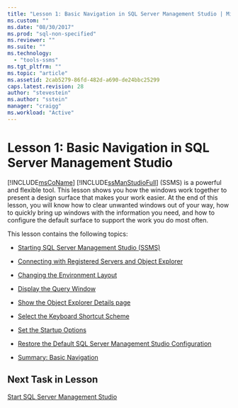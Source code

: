 ```yaml
---
title: "Lesson 1: Basic Navigation in SQL Server Management Studio | Microsoft Docs"
ms.custom: ""
ms.date: "08/30/2017"
ms.prod: "sql-non-specified"
ms.reviewer: ""
ms.suite: ""
ms.technology: 
  - "tools-ssms"
ms.tgt_pltfrm: ""
ms.topic: "article"
ms.assetid: 2cab5279-86fd-482d-a690-de24bbc25299
caps.latest.revision: 28
author: "stevestein"
ms.author: "sstein"
manager: "craigg"
ms.workload: "Active"
---
```

# Lesson 1: Basic Navigation in SQL Server Management Studio
[!INCLUDE[msCoName](../../includes/msconame-md.md)] [!INCLUDE[ssManStudioFull](../../includes/ssmanstudiofull-md.md)] (SSMS) is a powerful and flexible tool. This lesson shows you how the windows work together to present a design surface that makes your work easier. At the end of this lesson, you will know how to clear unwanted windows out of your way, how to quickly bring up windows with the information you need, and how to configure the default surface to support the work you do most often.  
  
This lesson contains the following topics:  
  
-   [Starting SQL Server Management Studio (SSMS)](lesson-1-1-start-sql-server-management-studio.md)  
  
-   [Connecting with Registered Servers and Object Explorer](lesson-1-2-connect-with-registered-servers-and-object-explorer.md)  
  
-   [Changing the Environment Layout](lesson-1-3-change-the-environment-layout.md)  
  
-   [Display the Query Window](lesson-1-4-display-the-query-window.md)  
  
-   [Show the Object Explorer Details page](lesson-1-5-show-the-object-explorer-details-page.md)  
  
-   [Select the Keyboard Shortcut Scheme](lesson-1-6-select-the-keyboard-shortcut-scheme.md)  
  
-   [Set the Startup Options](lesson-1-7-set-the-startup-options.md) 
  
-   [Restore the Default SQL Server Management Studio Configuration](lesson-1-8-restore-the-default-sql-server-management-studio-configuration.md)  
  
-   [Summary: Basic Navigation](lesson-1-9-summary-basic-navigation.md)  
  
## Next Task in Lesson  
[Start SQL Server Management Studio](lesson-1-1-start-sql-server-management-studio.md)  
  
  
  

